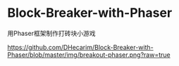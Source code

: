 # Block-Breaker-with-Phaser
用Phaser框架制作打砖块小游戏

https://github.com/DHecarim/Block-Breaker-with-Phaser/blob/master/img/breakout-phaser.png?raw=true
